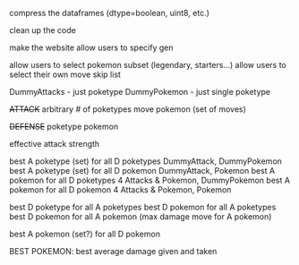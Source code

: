 compress the dataframes (dtype=boolean, uint8, etc.)

clean up the code

make the website
    allow users to specify gen

allow users to select pokemon subset (legendary, starters...)
allow users to select their own move skip list




DummyAttacks - just poketype
DummyPokemon - just single poketype

~~ATTACK~~
    arbitrary # of poketypes
    move
    pokemon (set of moves)

~~DEFENSE~~
    poketype
    pokemon

effective attack strength

best A poketype (set) for all D poketypes       DummyAttack, DummyPokemon
best A poketype (set) for all D pokemon         DummyAttack, Pokemon
best A pokemon for all D poketypes              4 Attacks & Pokemon, DummyPokemon
best A pokemon for all D pokemon                4 Attacks & Pokemon, Pokemon

best D poketype for all A poketypes
best D pokemon  for all A poketypes
best D pokemon for all A pokemon
    (max damage move for A pokemon)

best A pokemon (set?) for all D pokemon

BEST POKEMON:
best average damage given and taken